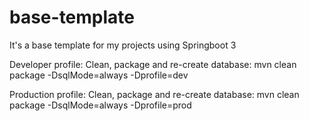 # base-template
It's a base template for my projects using Springboot 3


Developer profile: Clean, package and re-create database:
mvn clean package -DsqlMode=always -Dprofile=dev

Production profile: Clean, package and re-create database:
mvn clean package -DsqlMode=always -Dprofile=prod
